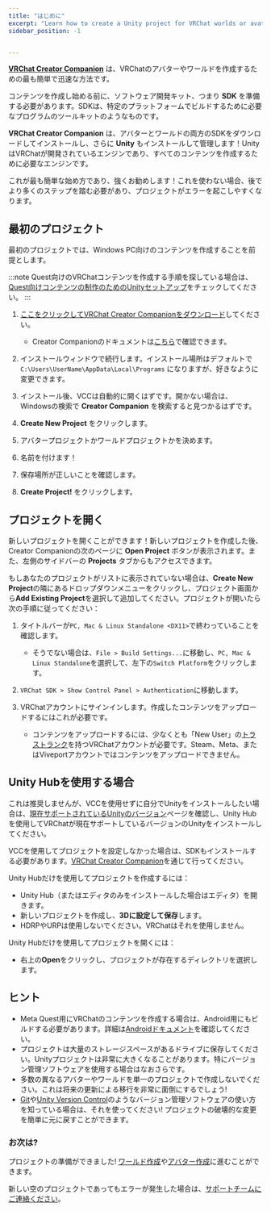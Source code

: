 ```yaml
---
title: "はじめに"
excerpt: "Learn how to create a Unity project for VRChat worlds or avatars"
sidebar_position: -1


---
```


**[VRChat Creator Companion](https://vcc.docs.vrchat.com/)** は、VRChatのアバターやワールドを作成するための最も簡単で迅速な方法です。

コンテンツを作成し始める前に、ソフトウェア開発キット、つまり **SDK** を準備する必要があります。SDKは、特定のプラットフォームでビルドするために必要なプログラムのツールキットのようなものです。

**VRChat Creator Companion** は、アバターとワールドの両方のSDKをダウンロードしてインストールし、さらに **Unity** もインストールして管理します！UnityはVRChatが開発されているエンジンであり、すべてのコンテンツを作成するために必要なエンジンです。

これが最も簡単な始め方であり、強くお勧めします！これを使わない場合、後でより多くのステップを踏む必要があり、プロジェクトがエラーを起こしやすくなります。

## 最初のプロジェクト
最初のプロジェクトでは、Windows PC向けのコンテンツを作成することを前提とします。

:::note
Quest向けのVRChatコンテンツを作成する手順を探している場合は、[Quest向けコンテンツの制作のためのUnityセットアップ](/platforms/android/setting-up-unity-for-creating-quest-content)をチェックしてください。
:::

1. [ここをクリックしてVRChat Creator Companionをダウンロード](https://vrchat.com/download/vcc)してください。
    - Creator Companionのドキュメントは[こちら](/vcc)で確認できます。

2. インストールウィンドウで続行します。インストール場所はデフォルトで `C:\Users\UserName\AppData\Local\Programs` になりますが、好きなように変更できます。

3. インストール後、VCCは自動的に開くはずです。開かない場合は、Windowsの検索で **Creator Companion** を検索すると見つかるはずです。

4. **Create New Project** をクリックします。

5. アバタープロジェクトかワールドプロジェクトかを決めます。

6. 名前を付けます！

7. 保存場所が正しいことを確認します。

8. **Create Project!** をクリックします。

## プロジェクトを開く

新しいプロジェクトを開くことができます！新しいプロジェクトを作成した後、Creator Companionの次のページに **Open Project** ボタンが表示されます。また、左側のサイドバーの **Projects** タブからもアクセスできます。

もしあなたのプロジェクトがリストに表示されていない場合は、**Create New Project**の隣にあるドロップダウンメニューをクリックし、プロジェクト画面から**Add Existing Project**を選択して追加してください。プロジェクトが開いたら次の手順に従ってください：

1. タイトルバーが`PC, Mac & Linux Standalone <DX11>`で終わっていることを確認します。
    - そうでない場合は、`File > Build Settings...`に移動し、`PC, Mac & Linux Standalone`を選択して、左下の`Switch Platform`をクリックします。

2. `VRChat SDK > Show Control Panel > Authentication`に移動します。

3. VRChatアカウントにサインインします。作成したコンテンツをアップロードするにはこれが必要です。
    - コンテンツをアップロードするには、少なくとも「New User」の[トラストランク](https://docs.vrchat.com/docs/vrchat-safety-and-trust-system)を持つVRChatアカウントが必要です。Steam、Meta、またはViveportアカウントではコンテンツをアップロードできません。

## Unity Hubを使用する場合
これは推奨しませんが、VCCを使用せずに自分でUnityをインストールしたい場合は、[現在サポートされているUnityのバージョン](/sdk/upgrade/current-unity-version)ページを確認し、Unity Hubを使用してVRChatが現在サポートしているバージョンのUnityをインストールしてください。

VCCを使用してプロジェクトを設定しなかった場合は、SDKもインストールする必要があります。[VRChat Creator Companion](https://vcc.docs.vrchat.com/guides/getting-started)を通じて行ってください。

Unity Hubだけを使用してプロジェクトを作成するには：
* Unity Hub（またはエディタのみをインストールした場合はエディタ）を開きます。
* 新しいプロジェクトを作成し、**3Dに設定して保存**します。
* HDRPやURPは使用しないでください。VRChatはそれを使用しません。

Unity Hubだけを使用してプロジェクトを開くには：
* 右上の**Open**をクリックし、プロジェクトが存在するディレクトリを選択します。

## ヒント

* Meta Quest用にVRChatのコンテンツを作成する場合は、Android用にもビルドする必要があります。詳細は[Androidドキュメント](/platforms/android/index.md)を確認してください。
* プロジェクトは大量のストレージスペースがあるドライブに保存してください。Unityプロジェクトは非常に大きくなることがあります。特にバージョン管理ソフトウェアを使用する場合はなおさらです。
* 多数の異なるアバターやワールドを単一のプロジェクトで作成しないでください。これは将来の更新による移行を非常に面倒にするでしょう!
* [Git](https://git-scm.com/)や[Unity Version Control](https://unity.com/solutions/version-control)のようなバージョン管理ソフトウェアの使い方を知っている場合は、それを使ってください! プロジェクトの破壊的な変更を簡単に元に戻すことができます。

### お次は?
プロジェクトの準備ができました! [ワールド作成](/worlds)や[アバター作成](/avatars)に進むことができます。

新しい空のプロジェクトであってもエラーが発生した場合は、[サポートチームにご連絡ください](https://vrch.at/support)。